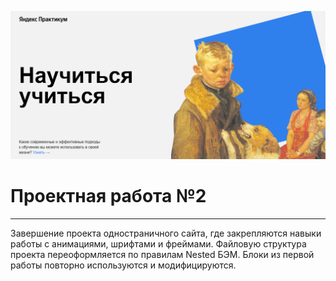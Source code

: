 ![Alt-текст](https://github.com/rem-ran/how-to-learn/blob/main/screenshot%20fot%20reame.png)

# Проектная работа №2

---

Завершение проекта одностраничного сайта, где закрепляются навыки работы с анимациями, шрифтами и фреймами.
Файловую структура проекта переоформляется по правилам Nested БЭМ. Блоки из первой работы повторно используются и модифицируются.
